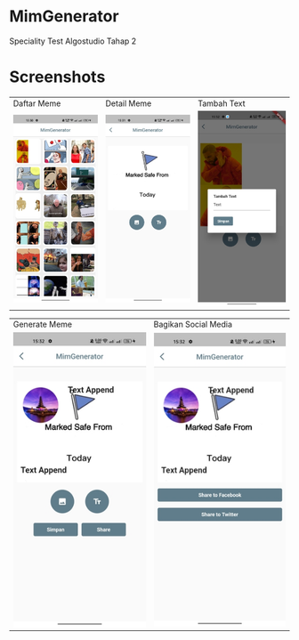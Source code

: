
# MimGenerator
Speciality Test Algostudio Tahap 2

# Screenshots
<table>
  <tr>
    <td>Daftar Meme</td>
    <td>Detail Meme</td>
    <td>Tambah Text</td>
  </tr>
  <tr>
    <td><img src="https://raw.githubusercontent.com/fandi-adhitya/Algostudio-speciality-test-tahap-2/master/screenshots/1.jpg" width=270></td>
    <td><img src="https://raw.githubusercontent.com/fandi-adhitya/Algostudio-speciality-test-tahap-2/master/screenshots/2.jpg" width=270></td>
    <td><img src="https://raw.githubusercontent.com/fandi-adhitya/Algostudio-speciality-test-tahap-2/master/screenshots/3.jpg" width=270></td>
  </tr>
 </table>
 
 <table>
  <tr>
    <td>Generate Meme</td>
    <td>Bagikan Social Media</td>
  </tr>
  <tr>
    <td><img src="https://raw.githubusercontent.com/fandi-adhitya/Algostudio-speciality-test-tahap-2/master/screenshots/4.jpg" width=270></td>
    <td><img src="https://raw.githubusercontent.com/fandi-adhitya/Algostudio-speciality-test-tahap-2/master/screenshots/5.jpg" width=270</td>
  </tr>
 </table>
